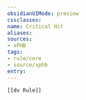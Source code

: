```yaml
---
obsidianUIMode: preview
cssclasses:
name: Critical Hit
aliases:
sources:
- xPHB
tags:
- rule/core
- source/xphb
entry:
---
```


```meta-bind-embed
[[dv Rule]]
```